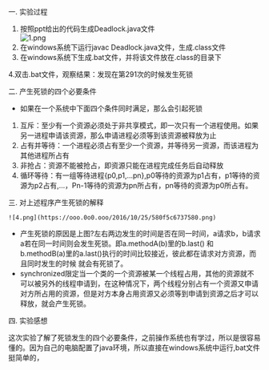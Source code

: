 一. 实验过程

1. 按照ppt给出的代码生成Deadlock.java文件   
![1.png](https://ooo.0o0.ooo/2016/10/25/580f5166c9bc5.png)   
2. 在windows系统下运行javac Deadlock.java文件，生成.class文件   
3. 在windows系统下生成.bat文件，并将该文件放在.class的目录下   
      
4.双击.bat文件，观察结果：发现在第291次的时候发生死锁   

      

二. 产生死锁的四个必要条件

- 如果在一个系统中下面四个条件同时满足，那么会引起死锁

1. 互斥：至少有一个资源必须处于非共享模式，即一次只有一个进程使用。如果另一进程申请该资源，那么申请进程必须等到该资源被释放为止
2. 占有并等待：一个进程必须占有至少一个资源，并等待另一资源，而该进程为其他进程所占有
3. 非抢占：资源不能被抢占，即资源只能在进程完成任务后自动释放
4. 循环等待：有一组等待进程{p0,p1,...pn},p0等待的资源为p1占有，p1等待的资源为p2占有,...，Pn-1等待的资源为pn所占有，pn等待的资源为p0所占有。

三. 对上述程序产生死锁的解释

    ![4.png](https://ooo.0o0.ooo/2016/10/25/580f5c6737580.png)

- 产生死锁的原因是上图?左右两边发生的时间是否在同一时间，a请求b，b请求a若在同一时间则会发生死锁。即a.methodA(b)里的b.last() 和 b.methodB(a)里的a.last()执行的时间比较接近，彼此都在请求对方资源，而且同时发生的时候 就会有死锁了。
- synchronized限定当一个类的一个资源被某一个线程占用，其他的资源就不可以被另外的线程申请到，在这种情况下，两个线程分别占有一个资源又申请对方所占用的资源，但是对方本身占用资源又必须等到申请到资源之后才可以释放，就会产生死锁。

四. 实验感想

这次实验了解了死锁发生的四个必要条件，之前操作系统也有学过，所以是很容易懂的。因为自己的电脑配置了java环境，所以直接在windows系统中运行,bat文件挺简单的，
